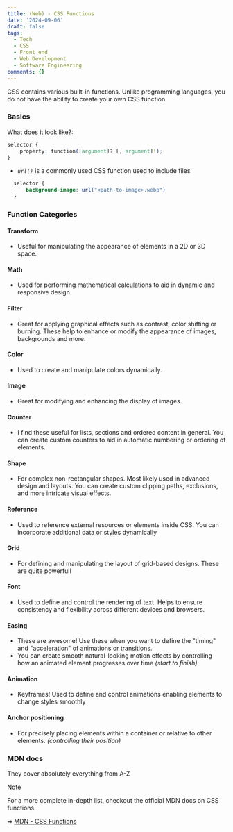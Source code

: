 ```yaml
---
title: (Web) - CSS Functions
date: '2024-09-06'
draft: false
tags:
  - Tech
  - CSS
  - Front end
  - Web Development
  - Software Engineering
comments: {}
---
```


CSS contains various built-in functions. Unlike programming languages, you do not have the ability to create your 
own CSS function. 

<!--more-->

### Basics

What does it look like?:
```css
selector {
    property: function([argument]? [, argument]!);
}
```

* *`url()`* is a commonly used CSS function used to include files
```css
  selector {
      background-image: url("<path-to-image>.webp")
  }
```
    
### Function Categories

#### Transform
  * Useful for manipulating the appearance of elements in a 2D or 3D space.
#### Math
  * Used for performing mathematical calculations to aid in dynamic and responsive design.
#### Filter
  * Great for applying graphical effects such as contrast, color shifting or burning. These help to enhance or modify
  the appearance of images, backgrounds and more.
#### Color
  * Used to create and manipulate colors dynamically.
#### Image
  * Great for modifying and enhancing the display of images.
#### Counter
  * I find these useful for lists, sections and ordered content in general. 
  You can create custom counters to aid in automatic numbering or ordering of elements.
#### Shape
  * For complex non-rectangular shapes. Most likely used in advanced design and layouts. You can create custom
  clipping paths, exclusions, and more intricate visual effects.
#### Reference
  * Used to reference external resources or elements inside CSS. You can incorporate additional data 
  or styles dynamically
#### Grid
  * For defining and manipulating the layout of grid-based designs. These are quite powerful!
#### Font
  * Used to define and control the rendering of text. Helps to ensure consistency and flexibility
  across different devices and browsers.
#### Easing
  * These are awesome! Use these when you want to define the "timing" and "acceleration" of animations or transitions.
  * You can create smooth natural-looking motion effects by controlling how an animated element
  progresses over time _(start to finish)_
#### Animation
  * Keyframes! Used to define and control animations enabling elements to change styles smoothly
#### Anchor positioning
  * For precisely placing elements within a container or relative to other elements. _(controlling their position)_

### MDN docs
They cover absolutely everything from A-Z

> [!note]
> For a more complete in-depth list, checkout the official MDN docs on CSS functions
>
>➡ [MDN - CSS Functions](https://developer.mozilla.org/en-US/docs/Web/CSS/CSS_Functions)